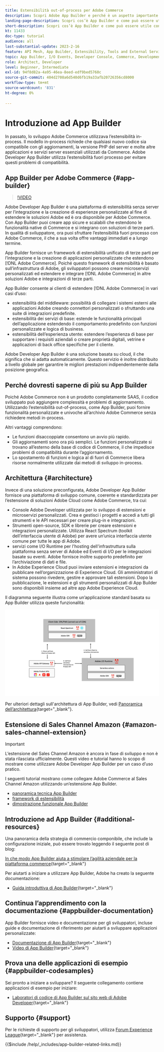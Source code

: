 ```yaml
---
title: Estensibilità out-of-process per Adobe Commerce
description: Scopri Adobe App Builder e perché è un aspetto importante dell’estensibilità out-of-process.
landing-page-description: Scopri cos’è App Builder e come può essere utile con le strategie di sviluppo di Adobe Commerce.
short-description: Scopri cos’è App Builder e come può essere utile con le strategie di sviluppo di Adobe Commerce.
kt: 11433
doc-type: tutorial
audience: all
last-substantial-update: 2023-2-16
feature: API Mesh, App Builder, Extensibility, Tools and External Services, Backend Development
topic: App Builder, I/O Events, Developer Console, Commerce, Development, Integrations
role: Architect, Developer
level: Beginner, Intermediate
exl-id: 94f8d82a-4a95-46ea-8eed-edf9bed5760c
source-git-commit: 404d2708a6d540d6fb19a33afb20726356cd8000
workflow-type: tm+mt
source-wordcount: '831'
ht-degree: 0%

---
```


# Introduzione ad App Builder

In passato, lo sviluppo Adobe Commerce utilizzava l’estensibilità in-process. Il modello in-process richiede che qualsiasi nuovo codice sia compatibile con gli aggiornamenti, la versione PHP del server e molte altre applicazioni e servizi server essenziali utilizzati da Commerce. Adobe Developer App Builder utilizza l’estensibilità fuori processo per evitare questi problemi di compatibilità.

## App Builder per Adobe Commerce {#app-builder}

>[!VIDEO](https://video.tv.adobe.com/v/3412839?quality=12&learn=on)

Adobe Developer App Builder è una piattaforma di estensibilità senza server per l’integrazione e la creazione di esperienze personalizzate al fine di estendere le soluzioni Adobe ed è ora disponibile per Adobe Commerce. Con App Builder puoi creare app sicure e scalabili che estendono le funzionalità native di Commerce e si integrano con soluzioni di terze parti. In qualità di sviluppatore, ora puoi sfruttare l’estensibilità fuori processo con Adobe Commerce, il che a sua volta offre vantaggi immediati e a lungo termine.

App Builder fornisce un framework di estensibilità unificato di terze parti per l’integrazione e la creazione di applicazioni personalizzate che estendono [!DNL Adobe Commerce]. Poiché questo framework di estensibilità è basato sull’infrastruttura di Adobe, gli sviluppatori possono creare microservizi personalizzati ed estendere e integrare [!DNL Adobe Commerce] in altre soluzioni Adobe e integrazioni di terze parti.

App Builder consente ai clienti di estendere [!DNL Adobe Commerce] in vari casi d’uso:

* estensibilità del middleware: possibilità di collegare i sistemi esterni alle applicazioni Adobe creando connettori personalizzati o sfruttando una suite di integrazioni predefinite.
* estensibilità dei servizi di base: estende le funzionalità principali dell’applicazione estendendo il comportamento predefinito con funzioni personalizzate e logica di business.
* estensibilità dell’esperienza utente: estendere l’esperienza di base per supportare i requisiti aziendali o creare proprietà digitali, vetrine e applicazioni di back office specifiche per il cliente.

Adobe Developer App Builder è una soluzione basata su cloud, il che significa che si adatta automaticamente. Questo servizio è inoltre distribuito a livello globale per garantire le migliori prestazioni indipendentemente dalla posizione geografica.

## Perché dovresti saperne di più su App Builder

Poiché Adobe Commerce non è un prodotto completamente SAAS, il codice sviluppato può aggiungere complessità e problemi di aggiornamento. Utilizzando l’estensibilità out-of-process, come App Builder, puoi fornire funzionalità personalizzate e univoche all’archivio Adobe Commerce senza richiedere metodi in-process.

Altri vantaggi comprendono:

* Le funzioni disaccoppiate consentono un avvio più rapido.
* Gli aggiornamenti sono ora più semplici. Le funzioni personalizzate si trovano all’esterno della base di codice di Commerce, il che impedisce problemi di compatibilità durante l’aggiornamento.
* Lo spostamento di funzioni e logica al di fuori di Commerce libera risorse normalmente utilizzate dai metodi di sviluppo in-process.

## Architettura {#architecture}

Invece di una soluzione preconfigurata, Adobe Developer App Builder fornisce una piattaforma di sviluppo comune, coerente e standardizzata per l’estensione di soluzioni Adobe Cloud come Adobe Commerce, tra cui:

* Console Adobe Developer utilizzata per lo sviluppo di estensioni e microservizi personalizzati. Crea e gestisci i progetti e accedi a tutti gli strumenti e le API necessari per creare plug-in e integrazioni.
* Strumenti open-source, SDK e librerie per creare estensioni e integrazioni personalizzate. Utilizza React Spectrum (toolkit dell’interfaccia utente di Adobe) per avere un’unica interfaccia utente comune per tutte le app di Adobe.
* servizi come I/O Runtime per l&#39;hosting dell&#39;infrastruttura sulla piattaforma senza server di Adobe ed Eventi di I/O per le integrazioni basate su eventi. Adobe fornisce inoltre supporto predefinito per l’archiviazione di dati e file.
* In Adobe Experience Cloud puoi inviare estensioni e integrazioni da pubblicare nell’organizzazione di Experience Cloud. Gli amministratori di sistema possono rivedere, gestire e approvare tali estensioni. Dopo la pubblicazione, le estensioni e gli strumenti personalizzati di App Builder sono disponibili insieme ad altre app Adobe Experience Cloud.

Il diagramma seguente illustra come un’applicazione standard basata su App Builder utilizza queste funzionalità:

![Architettura](/help/assets/app-builder/app-builder-architecture.jpeg)

Per ulteriori dettagli sull&#39;architettura di App Builder, vedi [Panoramica dell’architettura](https://developer.adobe.com/app-builder/docs/guides/){target="_blank"}.

## Estensione di Sales Channel Amazon {#amazon-sales-channel-extension}

>[!IMPORTANT]
>
>L’estensione del Sales Channel Amazon è ancora in fase di sviluppo e non è stata rilasciata ufficialmente.  Questi video e tutorial hanno lo scopo di mostrare come utilizzare Adobe Developer App Builder per un caso d’uso pratico.

I seguenti tutorial mostrano come collegare Adobe Commerce al Sales Channel Amazon utilizzando un’estensione App Builder.

* [panoramica tecnica App Builder](../app-builder/app-builder-technical-overview.md)
* [framework di estensibilità](../app-builder/extensibility-framework-commerce-eventing.md)
* [dimostrazione funzionale App Builder](../app-builder/app-builder-functional-demonstration.md)

## Introduzione ad App Builder {#additional-resources}

Una panoramica della strategia di commercio componibile, che include la configurazione iniziale, può essere trovato leggendo il seguente post di blog:

[In che modo App Builder aiuta a stimolare l’agilità aziendale per la piattaforma commerce](https://business.adobe.com/blog/how-to/how-app-builder-helps-you-implement-a-composable-commerce-strategy){target="_blank"}

Per aiutarti a iniziare a utilizzare App Builder, Adobe ha creato la seguente documentazione:

* [Guida introduttiva di App Builder](https://developer.adobe.com/app-builder/docs/getting_started/){target="_blank"}

## Continua l’apprendimento con la documentazione {#appbuilder-documentation}

App Builder fornisce video e documentazione per gli sviluppatori, incluse guide e documentazione di riferimento per aiutarti a sviluppare applicazioni personalizzate:

* [Documentazione di App Builder](https://developer.adobe.com/app-builder/docs/overview/){target="_blank"}
* [Video di App Builder](https://www.youtube.com/playlist?list=PLcVEYUqU7VRfDij-Jbjyw8S8EzW073F_o){target="_blank"}

## Prova una delle applicazioni di esempio {#appbuilder-codesamples}

Sei pronto a iniziare a sviluppare? Il seguente collegamento contiene applicazioni di esempio per iniziare:

* [Laboratori di codice di App Builder sul sito web di Adobe Developer](https://developer.adobe.com/app-builder/docs/resources/){target="_blank"}

## Supporto {#support}

Per le richieste di supporto per gli sviluppatori, utilizza [Forum Experience League](https://experienceleaguecommunities.adobe.com/t5/app-builder/ct-p/project-firefly){target="_blank"} per assistenza.

{{$include /help/_includes/app-builder-related-links.md}}
